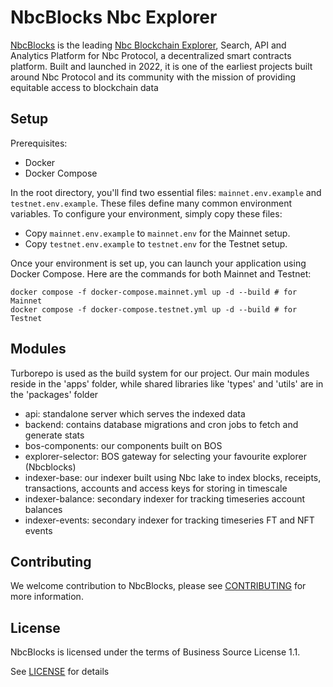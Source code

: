 # NbcBlocks Nbc Explorer

[NbcBlocks](https://Nbcblocks.io/) is the leading [Nbc Blockchain Explorer](https://Nbcblocks.io), Search, API and Analytics Platform for Nbc Protocol, a decentralized smart contracts platform. Built and launched in 2022, it is one of the earliest projects built around Nbc Protocol and its community with the mission of providing equitable access to blockchain data

## Setup

Prerequisites:

- Docker
- Docker Compose

In the root directory, you'll find two essential files: `mainnet.env.example` and `testnet.env.example`. These files define many common environment variables. To configure your environment, simply copy these files:

- Copy `mainnet.env.example` to `mainnet.env` for the Mainnet setup.
- Copy `testnet.env.example` to `testnet.env` for the Testnet setup.

Once your environment is set up, you can launch your application using Docker Compose. Here are the commands for both Mainnet and Testnet:

```
docker compose -f docker-compose.mainnet.yml up -d --build # for Mainnet
docker compose -f docker-compose.testnet.yml up -d --build # for Testnet
```

## Modules

Turborepo is used as the build system for our project. Our main modules reside in the 'apps' folder, while shared libraries like 'types' and 'utils' are in the 'packages' folder

- api: standalone server which serves the indexed data
- backend: contains database migrations and cron jobs to fetch and generate stats
- bos-components: our components built on BOS
- explorer-selector: BOS gateway for selecting your favourite explorer (Nbcblocks)
- indexer-base: our indexer built using Nbc lake to index blocks, receipts, transactions, accounts and access keys for storing in timescale
- indexer-balance: secondary indexer for tracking timeseries account balances
- indexer-events: secondary indexer for tracking timeseries FT and NFT events

## Contributing

We welcome contribution to NbcBlocks, please see [CONTRIBUTING](CONTRIBUTING.md) for more information.

## License

NbcBlocks is licensed under the terms of Business Source License 1.1.

See [LICENSE](LICENCE.md) for details
